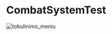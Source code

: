 # CombatSystemTest

![tobulinimo_meniu](https://github.com/GintarasRuoc/CombatSystemTest/blob/main/Images/Daikt%C5%B3_tobulinimo_meniu.png?raw=true)
